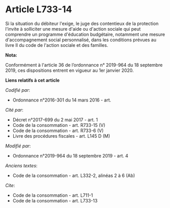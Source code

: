 # Article L733-14

Si la situation du débiteur l'exige, le juge des contentieux de la protection l'invite à solliciter une mesure d'aide ou
d'action sociale qui peut comprendre un programme d'éducation budgétaire, notamment une mesure d'accompagnement social
personnalisé, dans les conditions prévues au livre II du code de l'action sociale et des familles.

**Nota:**

Conformément à l'article 36 de l’ordonnance n° 2019-964 du 18 septembre 2019, ces dispositions entrent en vigueur au 1er
janvier 2020.

**Liens relatifs à cet article**

_Codifié par_:

  - Ordonnance n°2016-301 du 14 mars 2016 - art.

_Cité par_:

  - Décret n°2017-699 du 2 mai 2017 - art. 1
  - Code de la consommation - art. R733-15 (V)
  - Code de la consommation - art. R733-6 (V)
  - Livre des procédures fiscales - art. L145 D (M)

_Modifié par_:

  - Ordonnance n°2019-964 du 18 septembre 2019 - art. 4

_Anciens textes_:

  - Code de la consommation - art. L332-2, alinéas 2 à 6 (Ab)

_Cite_:

  - Code de la consommation - art. L711-1
  - Code de la consommation - art. L733-13
